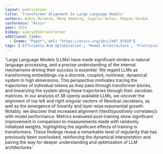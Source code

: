 ```yaml
---
layout: publication
title: 'Transformer Alignment In Large Language Models'
authors: Aubry Murdock, Meng Haoming, Sugolov Anton, Papyan Vardan
conference: "Arxiv"
year: 2024
bibkey: aubry2024transformer
additional_links:
  - {name: "Paper", url: "https://arxiv.org/abs/2407.07810"}
tags: ['Efficiency And Optimization', 'Model Architecture', 'Pretraining Methods', 'Reinforcement Learning', 'Training Techniques', 'Transformer']
---
```

'Large Language Models (LLMs) have made significant strides in natural language processing, and a precise understanding of the internal mechanisms driving their success is essential. We regard LLMs as transforming embeddings via a discrete, coupled, nonlinear, dynamical system in high dimensions. This perspective motivates tracing the trajectories of individual tokens as they pass through transformer blocks, and linearizing the system along these trajectories through their Jacobian matrices. In our analysis of 38 openly available LLMs, we uncover the alignment of top left and right singular vectors of Residual Jacobians, as well as the emergence of linearity and layer-wise exponential growth. Notably, we discover that increased alignment \(\textit{positively correlates}\) with model performance. Metrics evaluated post-training show significant improvement in comparison to measurements made with randomly initialized weights, highlighting the significant effects of training in transformers. These findings reveal a remarkable level of regularity that has previously been overlooked, reinforcing the dynamical interpretation and paving the way for deeper understanding and optimization of LLM architectures.'
